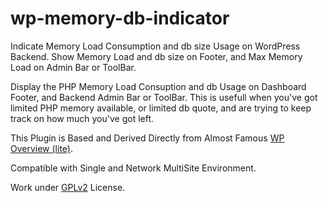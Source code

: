 wp-memory-db-indicator
======================

Indicate Memory Load Consumption and db size Usage on WordPress Backend. Show Memory Load and db size on Footer, and Max Memory Load on Admin Bar or ToolBar.

Display the PHP Memory Load Consuption and db Usage on Dashboard Footer, and Backend Admin Bar or ToolBar. This is usefull when you've got limited PHP memory available, or limited db quote, and are trying to keep track on how much you've got left.

This Plugin is Based and Derived Directly from Almost Famous [WP Overview (lite)](http://wordpress.org/extend/plugins/wp-overview-lite/).

Compatible with Single and Network MultiSite Environment.

Work under [GPLv2](http://www.gnu.org/licenses/gpl-2.0.html) License.